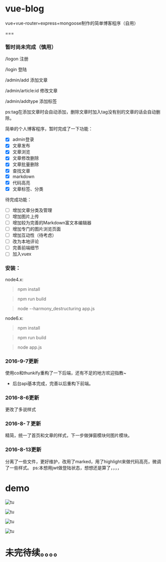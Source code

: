 # vue-blog

vue+vue-router+express+mongoose制作的简单博客程序（自用）

===

### 暂时尚未完成（慎用）

/logon 注册

/login 登陆

/admin/add 添加文章

/admin/article:id 修改文章

/admin/addtype 添加标签

ps:tag在添加文章时会自动添加，删除文章时加入tag没有别的文章的话会自动删除。


简单的个人博客程序，暂时完成了一下功能：

- [x] admin登录
- [x] 文章发布
- [x] 文章浏览
- [x] 文章修改删除
- [x] 文章批量删除
- [x] 查找文章
- [x] markdown
- [x] 代码高亮
- [x] 文章标签、分类

待完成功能：

- [ ] 增加文章分类及管理
- [ ] 增加图片上传
- [ ] 增加较为完善的Markdown富文本编辑器
- [ ] 增加专门的图片浏览页面
- [ ] 增加互动性（待考虑）
- [ ] 改为本地评论
- [ ] 完善前端细节
- [ ] 加入vuex

### 安装：
node4.x:

> npm install

> npm run build

> node --harmony_destructuring app.js


node6.x:

> npm install

> npm run build

> node app.js

### 2016-9-7更新
使用co和thunkify重构了一下后端，还有不足的地方欢迎指教~
* 后台api基本完成，完善以后重构下前端。

### 2016-8-6更新
更改了多说样式

### 2016-8-７更新
精简，统一了首页和文章的样式，下一步做弹窗模块何图片模块。

### 2016-8-13更新
分离了一些文件，更好维护，改用了marked，用了highlight来做代码高亮，微调了一些样式。
ps:本想用jwt做登陆状态，想想还是算了，，，，

# demo

![tu](http://yu7er.qiniudn.com/2016-08-07%2016-24-21%E5%B1%8F%E5%B9%95%E6%88%AA%E5%9B%BE.png)


![tu](http://yu7er.qiniudn.com/2016-08-07%2016-21-41%E5%B1%8F%E5%B9%95%E6%88%AA%E5%9B%BE.png)


![tu](http://yu7er.qiniudn.com/2016-08-07%2016-22-48%E5%B1%8F%E5%B9%95%E6%88%AA%E5%9B%BE.png)


![tu](http://yu7er.qiniudn.com/2016-08-07%2016-20-31%E5%B1%8F%E5%B9%95%E6%88%AA%E5%9B%BE.png)

# 未完待续。。。。
